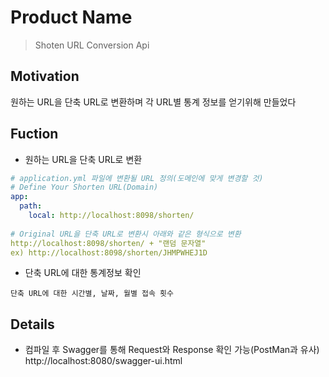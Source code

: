 # Product Name
> Shoten URL Conversion Api

## Motivation
원하는 URL을 단축 URL로 변환하며 각 URL별 통계 정보를 얻기위해 만들었다

## Fuction
* 원하는 URL을 단축 URL로 변환
```yml
# application.yml 파일에 변환될 URL 정의(도메인에 맞게 변경할 것)
# Define Your Shorten URL(Domain)
app:
  path:
    local: http://localhost:8098/shorten/
    
# Original URL을 단축 URL로 변환시 아래와 같은 형식으로 변환
http://localhost:8098/shorten/ + "랜덤 문자열"
ex) http://localhost:8098/shorten/JHMPWHEJ1D
```
* 단축 URL에 대한 통계정보 확인
```text
단축 URL에 대한 시간별, 날짜, 월별 접속 횟수
```  

## Details
* 컴파일 후 Swagger를 통해 Request와 Response 확인 가능(PostMan과 유사)  
http://localhost:8080/swagger-ui.html
